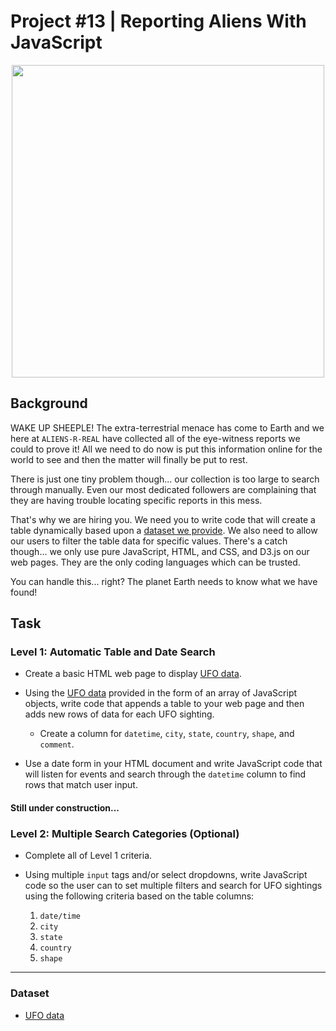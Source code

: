 # Project #13 | Reporting Aliens With JavaScript

<p align="center">
  <img src="https://thenypost.files.wordpress.com/2017/08/aliens.jpg?quality=90&strip=all&w=1033" width="500" align="middle">
</p>

## Background

WAKE UP SHEEPLE! The extra-terrestrial menace has come to Earth and we here at `ALIENS-R-REAL` have collected all of the eye-witness reports we could to prove it! All we need to do now is put this information online for the world to see and then the matter will finally be put to rest.

There is just one tiny problem though... our collection is too large to search through manually. Even our most dedicated followers are complaining that they are having trouble locating specific reports in this mess.

That's why we are hiring you. We need you to write code that will create a table dynamically based upon a [dataset we provide](StarterCode/static/js/data.js). We also need to allow our users to filter the table data for specific values. There's a catch though... we only use pure JavaScript, HTML, and CSS, and D3.js on our web pages. They are the only coding languages which can be trusted.

You can handle this... right? The planet Earth needs to know what we have found!

## Task

### Level 1: Automatic Table and Date Search

* Create a basic HTML web page to display [UFO data](https://github.com/peterhardy22/Data-Analytics-Projects/blob/master/13%20-%20Reporting%20Aliens%20With%20Javascript/static/js/data.js).
* Using the [UFO data](https://github.com/peterhardy22/Data-Analytics-Projects/blob/master/13%20-%20Reporting%20Aliens%20With%20Javascript/static/js/data.js) provided in the form of an array of JavaScript objects, write code that appends a table to your web page and then adds new rows of data for each UFO sighting.

  * Create a column for `datetime`, `city`, `state`, `country`, `shape`, and `comment`.

* Use a date form in your HTML document and write JavaScript code that will listen for events and search through the `datetime` column to find rows that match user input.

#### Still under construction...
### Level 2: Multiple Search Categories (Optional)

* Complete all of Level 1 criteria.

* Using multiple `input` tags and/or select dropdowns, write JavaScript code so the user can to set multiple filters and search for UFO sightings using the following criteria based on the table columns:

  1. `date/time`
  2. `city`
  3. `state`
  4. `country`
  5. `shape`

- - -

### Dataset

* [UFO data](https://github.com/peterhardy22/Data-Analytics-Projects/blob/master/13%20-%20Reporting%20Aliens%20With%20Javascript/static/js/data.js)
